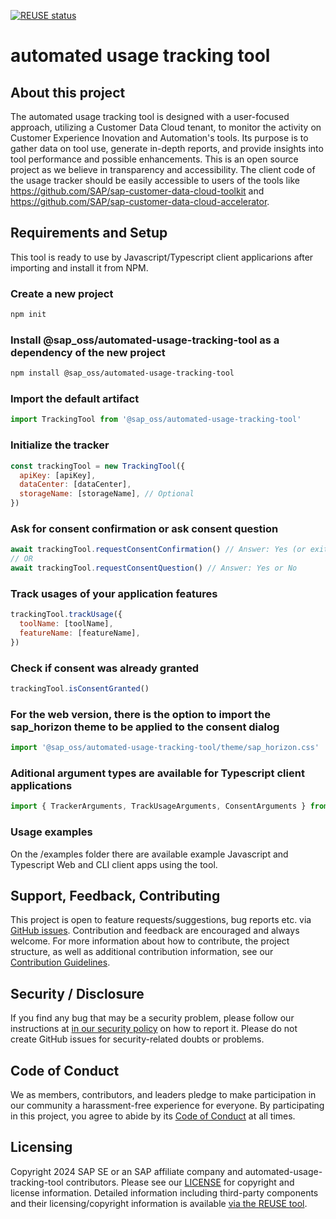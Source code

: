 [![REUSE status](https://api.reuse.software/badge/github.com/SAP/automated-usage-tracking-tool)](https://api.reuse.software/info/github.com/SAP/automated-usage-tracking-tool)

# automated usage tracking tool

## About this project

The automated usage tracking tool is designed with a user-focused approach, utilizing a Customer Data Cloud tenant, to monitor the activity on Customer Experience Inovation and Automation's tools. Its purpose is to gather data on tool use, generate in-depth reports, and provide insights into tool performance and possible enhancements. This is an open source project as we believe in transparency and accessibility. The client code of the usage tracker should be easily accessible to users of the tools like https://github.com/SAP/sap-customer-data-cloud-toolkit and https://github.com/SAP/sap-customer-data-cloud-accelerator.

## Requirements and Setup

This tool is ready to use by Javascript/Typescript client applicarions after importing and install it from NPM.

### Create a new project

```sh
npm init
```

### Install @sap_oss/automated-usage-tracking-tool as a dependency of the new project

```sh
npm install @sap_oss/automated-usage-tracking-tool
```

### Import the default artifact

```js
import TrackingTool from '@sap_oss/automated-usage-tracking-tool'
```

### Initialize the tracker

```js
const trackingTool = new TrackingTool({
  apiKey: [apiKey],
  dataCenter: [dataCenter],
  storageName: [storageName], // Optional
})
```

### Ask for consent confirmation or ask consent question

```js
await trackingTool.requestConsentConfirmation() // Answer: Yes (or exit app)
// OR
await trackingTool.requestConsentQuestion() // Answer: Yes or No
```

### Track usages of your application features

```js
trackingTool.trackUsage({
  toolName: [toolName],
  featureName: [featureName],
})
```

### Check if consent was already granted

```js
trackingTool.isConsentGranted()
```

### For the web version, there is the option to import the sap_horizon theme to be applied to the consent dialog

```js
import '@sap_oss/automated-usage-tracking-tool/theme/sap_horizon.css'
```

### Aditional argument types are available for Typescript client applications

```js
import { TrackerArguments, TrackUsageArguments, ConsentArguments } from '@sap_oss/automated-usage-tracking-tool'
```

### Usage examples

On the /examples folder there are available example Javascript and Typescript Web and CLI client apps using the tool.

## Support, Feedback, Contributing

This project is open to feature requests/suggestions, bug reports etc. via [GitHub issues](https://github.com/SAP/automated-usage-tracking-tool/issues). Contribution and feedback are encouraged and always welcome. For more information about how to contribute, the project structure, as well as additional contribution information, see our [Contribution Guidelines](CONTRIBUTING.md).

## Security / Disclosure

If you find any bug that may be a security problem, please follow our instructions at [in our security policy](https://github.com/SAP/automated-usage-tracking-tool/security/policy) on how to report it. Please do not create GitHub issues for security-related doubts or problems.

## Code of Conduct

We as members, contributors, and leaders pledge to make participation in our community a harassment-free experience for everyone. By participating in this project, you agree to abide by its [Code of Conduct](https://github.com/SAP/.github/blob/main/CODE_OF_CONDUCT.md) at all times.

## Licensing

Copyright 2024 SAP SE or an SAP affiliate company and automated-usage-tracking-tool contributors. Please see our [LICENSE](LICENSE) for copyright and license information. Detailed information including third-party components and their licensing/copyright information is available [via the REUSE tool](https://api.reuse.software/info/github.com/SAP/automated-usage-tracking-tool).
